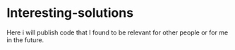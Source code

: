 # Interesting-solutions
Here i will publish code that I found to be relevant for other people or for me in the future.

